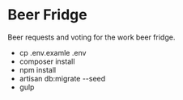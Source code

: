 # Beer Fridge

Beer requests and voting for the work beer fridge.

* cp .env.examle .env
* composer install
* npm install
* artisan db:migrate --seed
* gulp